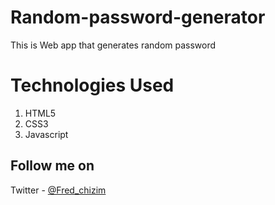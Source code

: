# Random-password-generator
This is Web app that generates random password

# Technologies Used
1. HTML5
2. CSS3
3. Javascript

## Follow me on
Twitter - [@Fred_chizim](https://www.twitter.com/Fred_chizim "Fred")
